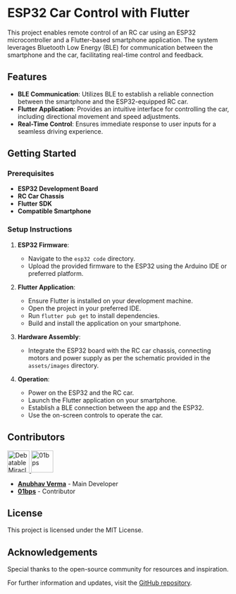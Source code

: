 # ESP32 Car Control with Flutter

This project enables remote control of an RC car using an ESP32 microcontroller and a Flutter-based smartphone application. The system leverages Bluetooth Low Energy (BLE) for communication between the smartphone and the car, facilitating real-time control and feedback.

## Features

- **BLE Communication**: Utilizes BLE to establish a reliable connection between the smartphone and the ESP32-equipped RC car.
- **Flutter Application**: Provides an intuitive interface for controlling the car, including directional movement and speed adjustments.
- **Real-Time Control**: Ensures immediate response to user inputs for a seamless driving experience.

## Getting Started

### Prerequisites

- **ESP32 Development Board**
- **RC Car Chassis**
- **Flutter SDK**
- **Compatible Smartphone**

### Setup Instructions

1. **ESP32 Firmware**:
   - Navigate to the `esp32 code` directory.
   - Upload the provided firmware to the ESP32 using the Arduino IDE or preferred platform.

2. **Flutter Application**:
   - Ensure Flutter is installed on your development machine.
   - Open the project in your preferred IDE.
   - Run `flutter pub get` to install dependencies.
   - Build and install the application on your smartphone.

3. **Hardware Assembly**:
   - Integrate the ESP32 board with the RC car chassis, connecting motors and power supply as per the schematic provided in the `assets/images` directory.

4. **Operation**:
   - Power on the ESP32 and the RC car.
   - Launch the Flutter application on your smartphone.
   - Establish a BLE connection between the app and the ESP32.
   - Use the on-screen controls to operate the car.


## Contributors
<a href="https://github.com/DebatableMiracle">
  <img src="https://github.com/DebatableMiracle.png" width="50" height="50" alt="DebatableMiracle">
</a>
<a href="https://github.com/01bps">
  <img src="https://github.com/01bps.png" width="50" height="50" alt="01bps">
</a>

- **[Anubhav Verma](https://github.com/DebatableMiracle)** - Main Developer
- **[01bps](https://github.com/01bps)** - Contributor


## License

This project is licensed under the MIT License.

## Acknowledgements

Special thanks to the open-source community for resources and inspiration.

For further information and updates, visit the [GitHub repository](https://github.com/01bps/ESP32-car-Smartphone-Application-with-Flutter). 
